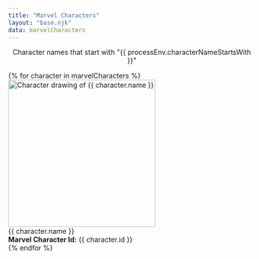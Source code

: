 ```yaml
---
title: "Marvel Characters"
layout: "base.njk"
data: marvelCharacters
---
```

<p align="center">Character names that start with "{{ processEnv.characterNameStartsWith }}"</p>
<div class="flex-container">
{% for character in marvelCharacters %}
    <article class="cover">
        <img src="{{ character.thumbnail.path | replace: "http:", "https:" }}.{{ character.thumbnail.extension }}" width="300px" alt="Character drawing of {{ character.name }}"/>
        <div class="title">
            {{ character.name }}<br/>
            <b>Marvel Character Id:</b> {{ character.id }}
        </div>
    </article>
{% endfor %}
</div>
